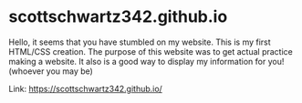 # scottschwartz342.github.io

Hello, it seems that you have stumbled on my website. This is my first HTML/CSS creation. The purpose of this website was to get actual practice making a website. It also is a good way to display my information for you! (whoever you may be)

Link: https://scottschwartz342.github.io/ 
